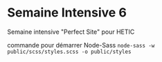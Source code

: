 # Semaine Intensive 6
Semaine intensive "Perfect Site" pour HETIC

commande pour démarrer Node-Sass 
`node-sass -w public/scss/styles.scss -o public/styles`
